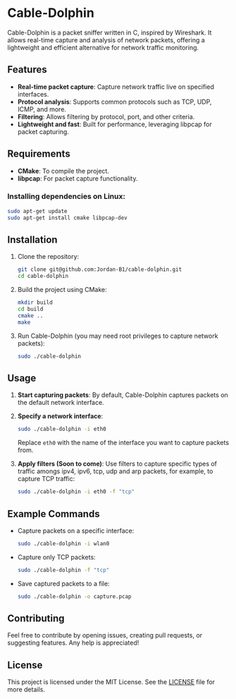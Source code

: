 # Cable-Dolphin

Cable-Dolphin is a packet sniffer written in C, inspired by Wireshark. It allows real-time capture and analysis of network packets, offering a lightweight and efficient alternative for network traffic monitoring.

## Features

- **Real-time packet capture**: Capture network traffic live on specified interfaces.
- **Protocol analysis**: Supports common protocols such as TCP, UDP, ICMP, and more.
- **Filtering**: Allows filtering by protocol, port, and other criteria.
- **Lightweight and fast**: Built for performance, leveraging libpcap for packet capturing.

## Requirements

- **CMake**: To compile the project.
- **libpcap**: For packet capture functionality.

### Installing dependencies on Linux:

```bash
sudo apt-get update
sudo apt-get install cmake libpcap-dev
```

## Installation

1. Clone the repository:
    ```bash
    git clone git@github.com:Jordan-B1/cable-dolphin.git
    cd cable-dolphin
    ```

2. Build the project using CMake:
    ```bash
    mkdir build
    cd build
    cmake ..
    make
    ```

3. Run Cable-Dolphin (you may need root privileges to capture network packets):
    ```bash
    sudo ./cable-dolphin
    ```

## Usage

1. **Start capturing packets**: By default, Cable-Dolphin captures packets on the default network interface.
2. **Specify a network interface**: 
   ```bash
   sudo ./cable-dolphin -i eth0
   ```
   Replace `eth0` with the name of the interface you want to capture packets from.

3. **Apply filters (Soon to come)**:
   Use filters to capture specific types of traffic amongs ipv4, ipv6, tcp, udp and arp packets, for example, to capture TCP traffic:
   ```bash
   sudo ./cable-dolphin -i eth0 -f "tcp"
   ```

## Example Commands

- Capture packets on a specific interface:
   ```bash
   sudo ./cable-dolphin -i wlan0
   ```

- Capture only TCP packets:
   ```bash
   sudo ./cable-dolphin -f "tcp"
   ```

- Save captured packets to a file:
   ```bash
   sudo ./cable-dolphin -o capture.pcap
   ```

## Contributing

Feel free to contribute by opening issues, creating pull requests, or suggesting features. Any help is appreciated!

## License

This project is licensed under the MIT License. See the [LICENSE](LICENSE) file for more details.